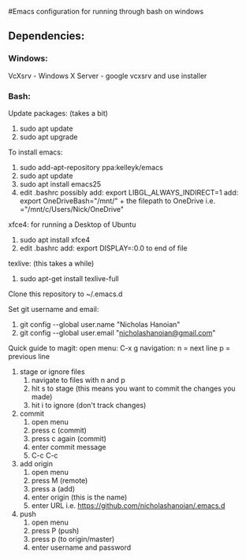 #Emacs configuration for running through bash on windows

## Dependencies:
### Windows:
VcXsrv - Windows X Server - google vcxsrv and use installer

### Bash:
Update packages: (takes a bit)
1. sudo apt update
2. sudo apt upgrade

To install emacs:
1. sudo add-apt-repository ppa:kelleyk/emacs
2. sudo apt update
3. sudo apt install emacs25
4. edit .bashrc
   possibly add: export LIBGL_ALWAYS_INDIRECT=1
   add: export OneDriveBash="/mnt/" + the filepath to OneDrive
   	i.e. ="/mnt/c/Users/Nick/OneDrive"

xfce4: for running a Desktop of Ubuntu
1. sudo apt install xfce4
2. edit .bashrc
   add: export DISPLAY=:0.0
   to end of file

texlive: (this takes a while)
1. sudo apt-get install texlive-full

Clone this repository to ~/.emacs.d


Set git username and email:
1. git config --global user.name "Nicholas Hanoian"
2. git config --global user.email "nicholashanoian@gmail.com"


Quick guide to magit:
open menu: C-x g
navigation: n = next line
	    p = previous line
1. stage or ignore files
   1. navigate to files with n and p
   2. hit s to stage (this means you want to commit the changes you made)
   3. hit i to ignore (don't track changes)
2. commit
   1. open menu
   2. press c (commit)
   3. press c again (commit)
   4. enter commit message
   5. C-c C-c
3. add origin
   1. open menu
   2. press M (remote)
   3. press a (add)
   4. enter origin (this is the name)
   5. enter URL
      i.e. https://github.com/nicholashanoian/.emacs.d
4. push
   1. open menu
   2. press P (push)
   3. press p (to origin/master)
   4. enter username and password